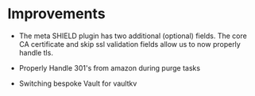 # Improvements

- The meta SHIELD plugin has two additional (optional) fields.
  The core CA certificate and skip ssl validation fields allow
  us to now properly handle tls.

- Properly Handle 301's from amazon during purge tasks

- Switching bespoke Vault for vaultkv